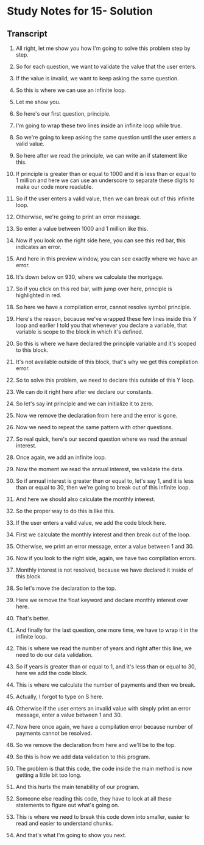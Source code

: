# Study Notes for 15- Solution

## Transcript

1. All right, let me show you how I'm going to solve this problem step by step.

2. So for each question, we want to validate the value that the user enters.

3. If the value is invalid, we want to keep asking the same question.

4. So this is where we can use an infinite loop.

5. Let me show you.

6. So here's our first question, principle.

7. I'm going to wrap these two lines inside an infinite loop while true.

8. So we're going to keep asking the same question until the user enters a valid value.

9. So here after we read the principle, we can write an if statement like this.

10. If principle is greater than or equal to 1000 and it is less than or equal to 1 million and here we can use an underscore to separate these digits to make our code more readable.

11. So if the user enters a valid value, then we can break out of this infinite loop.

12. Otherwise, we're going to print an error message.

13. So enter a value between 1000 and 1 million like this.

14. Now if you look on the right side here, you can see this red bar, this indicates an error.

15. And here in this preview window, you can see exactly where we have an error.

16. It's down below on 930, where we calculate the mortgage.

17. So if you click on this red bar, with jump over here, principle is highlighted in red.

18. So here we have a compilation error, cannot resolve symbol principle.

19. Here's the reason, because we've wrapped these few lines inside this Y loop and earlier I told you that whenever you declare a variable, that variable is scope to the block in which it's defined.

20. So this is where we have declared the principle variable and it's scoped to this block.

21. It's not available outside of this block, that's why we get this compilation error.

22. So to solve this problem, we need to declare this outside of this Y loop.

23. We can do it right here after we declare our constants.

24. So let's say int principle and we can initialize it to zero.

25. Now we remove the declaration from here and the error is gone.

26. Now we need to repeat the same pattern with other questions.

27. So real quick, here's our second question where we read the annual interest.

28. Once again, we add an infinite loop.

29. Now the moment we read the annual interest, we validate the data.

30. So if annual interest is greater than or equal to, let's say 1, and it is less than or equal to 30, then we're going to break out of this infinite loop.

31. And here we should also calculate the monthly interest.

32. So the proper way to do this is like this.

33. If the user enters a valid value, we add the code block here.

34. First we calculate the monthly interest and then break out of the loop.

35. Otherwise, we print an error message, enter a value between 1 and 30.

36. Now if you look to the right side, again, we have two compilation errors.

37. Monthly interest is not resolved, because we have declared it inside of this block.

38. So let's move the declaration to the top.

39. Here we remove the float keyword and declare monthly interest over here.

40. That's better.

41. And finally for the last question, one more time, we have to wrap it in the infinite loop.

42. This is where we read the number of years and right after this line, we need to do our data validation.

43. So if years is greater than or equal to 1, and it's less than or equal to 30, here we add the code block.

44. This is where we calculate the number of payments and then we break.

45. Actually, I forgot to type on S here.

46. Otherwise if the user enters an invalid value with simply print an error message, enter a value between 1 and 30.

47. Now here once again, we have a compilation error because number of payments cannot be resolved.

48. So we remove the declaration from here and we'll be to the top.

49. So this is how we add data validation to this program.

50. The problem is that this code, the code inside the main method is now getting a little bit too long.

51. And this hurts the main tenability of our program.

52. Someone else reading this code, they have to look at all these statements to figure out what's going on.

53. This is where we need to break this code down into smaller, easier to read and easier to understand chunks.

54. And that's what I'm going to show you next.
